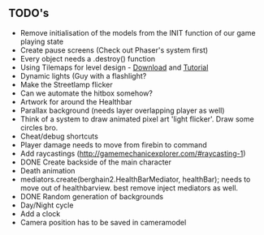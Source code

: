 ## TODO's
 - Remove initialisation of the models from the INIT function of our game playing state
 - Create pause screens (Check out Phaser's system first)
 - Every object needs a .destroy() function
 - Using Tilemaps for level design -  [Download](http://www.mapeditor.org/download.html) and  [Tutorial](http://gamedevelopment.tutsplus.com/tutorials/introduction-to-tiled-map-editor--gamedev-2838)
 - Dynamic lights (Guy with a flashlight?
 - Make the Streetlamp flicker 
 - Can we automate the hitbox somehow?
 - Artwork for around the Healthbar
 - Parallax background (needs layer overlapping player as well)
 - Think of a system to draw animated pixel art 'light flicker'. Draw some circles bro.
 - Cheat/debug shortcuts
 - Player damage needs to move from firebin to command
 - Add raycastings (http://gamemechanicexplorer.com/#raycasting-1)
 - DONE Create backside of the main character 
 - Death animation
 - mediators.create(berghain2.HealthBarMediator, healthBar); needs to move out of healthbarview. best remove inject mediators as well.
 - DONE Random generation of backgrounds
 - Day/Night cycle
 - Add  a clock
 - Camera position has to be saved in cameramodel
 
